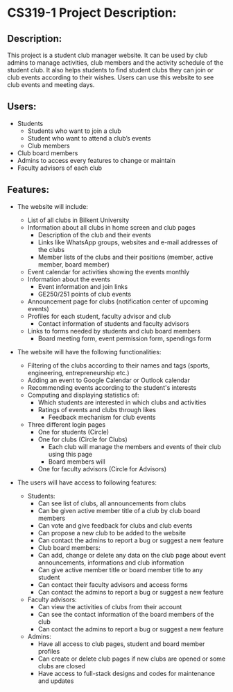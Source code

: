 # CS319-1 Project Description:
## Description:
This project is a student club manager website. It can be used by club admins to manage activities, club members and the activity schedule of the student club. It also helps students to find student clubs they can join or club events according to their wishes. Users can use this website to see club events and meeting days.

## Users:
- Students 
  - Students who want to join a club
  - Student who want to attend a club’s events
  - Club members
- Club board members
- Admins to access every features to change or maintain
- Faculty advisors of each club

## Features:
- The website will include:

  - List of all clubs in Bilkent University
  - Information about all clubs in home screen and club pages
    - Description of the club and their events
    - Links like WhatsApp groups, websites and e-mail addresses of the clubs
    - Member lists of the clubs and their positions (member, active member, board member)
  - Event calendar for activities showing the events monthly
  - Information about the events
    - Event information and join links
    - GE250/251 points of club events
  - Announcement page for clubs (notification center of upcoming events)
  - Profiles for each student, faculty advisor and club
    - Contact information of students and faculty advisors
  - Links to forms needed by students and club board members
    - Board meeting form, event permission form, spendings form

- The website will have the following functionalities:

  - Filtering of the clubs according to their names and tags (sports, engineering, entrepreneurship etc.)
  - Adding an event to Google Calendar or Outlook calendar
  - Recommending events according to the student's interests
  - Computing and displaying statistics of:
    - Which students are interested in which clubs and activities
    - Ratings of events and clubs through likes
      - Feedback mechanism for club events
  - Three different login pages
    - One for students (Circle)
    - One for clubs (Circle for Clubs)
      - Each club will manage the members and events of their club using this page
      - Board members will
    - One for faculty advisors (Circle for Advisors)

- The users will have access to following features:

  - Students:
    - Can see list of clubs, all announcements from clubs
    - Can be given active member title of a club by club board members
    - Can vote and give feedback for clubs and club events
    - Can propose a new club to be added to the website
    - Can contact the admins to report a bug or suggest a new feature
    - Club board members:
    - Can add, change or delete any data on the club page about event announcements, informations and club information
    - Can give active member title or board member title to any student
    - Can contact their faculty advisors and access forms
    - Can contact the admins to report a bug or suggest a new feature
  - Faculty advisors:
    - Can view the activities of clubs from their account
    - Can see the contact information of the board members of the club
    - Can contact the admins to report a bug or suggest a new feature
  - Admins:
    - Have all access to club pages, student and board member profiles
    - Can create or delete club pages if new clubs are opened or some clubs are closed
    - Have access to full-stack designs and codes for maintenance and updates
